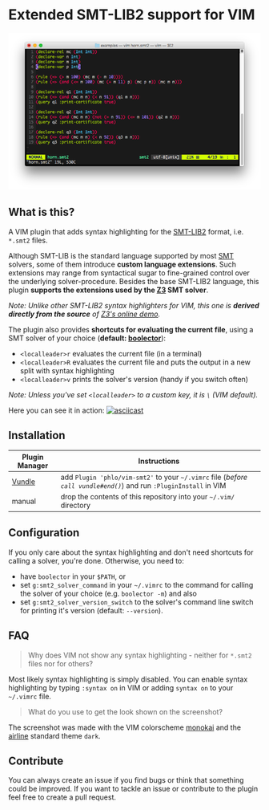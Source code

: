 # Extended SMT-LIB2 support for VIM
![Example](/example.png?raw=true "Example")

## What is this?
A VIM plugin that adds syntax highlighting for the [SMT-LIB2](http://smtlib.cs.uiowa.edu/) format, i.e. `*.smt2` files.

Although SMT-LIB is the standard language supported by most [SMT](https://en.wikipedia.org/wiki/Satisfiability_modulo_theories) solvers, some of them introduce **custom language extensions**.
Such extensions may range from syntactical sugar to fine-grained control over the underlying solver-procedure.
Besides the base SMT-LIB2 language, this plugin **supports the extensions used by the [Z3](https://github.com/Z3Prover/z3) SMT solver**.

*Note: Unlike other SMT-LIB2 syntax highlighters for VIM, this one is **derived directly from the source** of [Z3's online demo](https://rise4fun.com/Z3/).*

The plugin also provides **shortcuts for evaluating the current file**, using a SMT solver of your choice (**default: [boolector](http://fmv.jku.at/boolector)**):
* `<localleader>r` evaluates the current file (in a terminal)
* `<localleader>R` evaluates the current file and puts the output in a new split with syntax highlighting
* `<localleader>v` prints the solver's version (handy if you switch often)

*Note: Unless you've set `<localleader>` to a custom key, it is `\` (VIM default).*

Here you can see it in action:
[![asciicast](https://asciinema.org/a/4LP65uSchEbciwnRsdTImwzqW.png)](https://asciinema.org/a/4LP65uSchEbciwnRsdTImwzqW)

## Installation
| Plugin Manager | Instructions |
| ------------- | ------------- |
| [Vundle](https://github.com/VundleVim/Vundle.vim) | add `Plugin 'phlo/vim-smt2'` to your `~/.vimrc` file (*before `call vundle#end()`*) and run `:PluginInstall` in VIM|
| manual | drop the contents of this repository into your `~/.vim/` directory |

## Configuration
If you only care about the syntax highlighting and don't need shortcuts for calling a solver, you're done.
Otherwise, you need to:
* have `boolector` in your `$PATH`, or
* set `g:smt2_solver_command` in your `~/.vimrc` to the command for calling the solver of your choice (e.g. `boolector -m`) and also
* set `g:smt2_solver_version_switch` to the solver's command line switch for printing it's version (default: `--version`).

## FAQ
> Why does VIM  not show any syntax highlighting - neither for `*.smt2` files nor for others?

Most likely syntax highlighting is simply disabled.
You can enable syntax highlighting by typing `:syntax on` in VIM or adding `syntax on` to your `~/.vimrc` file.

> What do you use to get the look shown on the screenshot?

The screenshot was made with the VIM colorscheme [monokai](https://github.com/crusoexia/vim-monokai) and the [airline](https://github.com/vim-airline/vim-airline) standard theme `dark`.

## Contribute
You can always create an issue if you find bugs or think that something could be improved.
If you want to tackle an issue or contribute to the plugin feel free to create a pull request.
